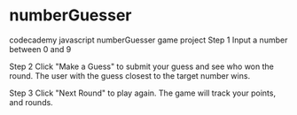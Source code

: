 # numberGuesser
codecademy javascript numberGuesser game project
Step 1
  Input a number between 0 and 9
 
Step 2
  Click "Make a Guess" to submit your guess and see who won the round.
  The user with the guess closest to the target number wins.

Step 3
  Click "Next Round" to play again.
  The game will track your points, and rounds.
